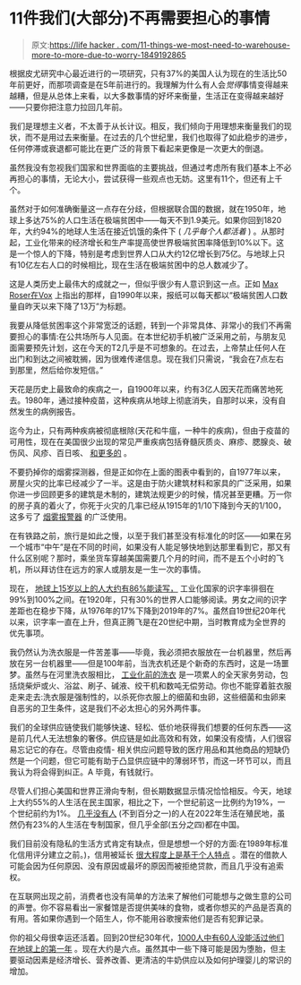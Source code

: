 # 11件我们(大部分)不再需要担心的事情

> 原文:[https://life hacker . com/11-things-we-most-need-to-warehouse-more-to-more-due-to-worry-1849192865](https://lifehacker.com/11-things-we-mostly-don-t-need-to-worry-about-anymore-1849192865)

根据皮尤研究中心最近进行的一项研究，只有37%的美国人认为现在的生活比50年前更好，而那项调查是在5年前进行的。我理解为什么有人会*觉得*事情变得越来越糟，但是从总体上来看，以大多数事情的好坏来衡量，生活正在变得越来越好——只要你把注意力拉回几年前。

我们是理想主义者，不太善于从长计议。相反，我们倾向于用理想来衡量我们的现状，而不是用过去来衡量。在过去的几个世纪里，我们也取得了如此稳步的进步，任何停滞或衰退都可能比在更广泛的背景下看起来更像是一次更大的倒退。

虽然我没有忽视我们国家和世界面临的主要挑战，但通过考虑所有我们基本上不必再担心的事情，无论大小，尝试获得一些观点也无妨。这里有11个，但还有上千个。

虽然对于如何准确衡量这一点存在分歧，但根据联合国的数据，就在1950年，地球上多达75%的人口生活在极端贫困中——每天不到1.9美元。如果你回到1820年，大约94%的地球人生活在接近饥饿的条件下 ( *几乎每个人都活着* ) 。从那时起，工业化带来的经济增长和生产率提高使世界极端贫困率降低到10%以下。这是一个惊人的下降，特别是考虑到世界人口从大约12亿增长到75亿。与地球上只有10亿左右人口的时候相比，现在生活在极端贫困中的总人数减少了。

这是人类历史上最伟大的成就之一，但似乎很少有人意识到这一点。正如 [Max Roser在Vox](https://www.vox.com/the-big-idea/2016/12/23/14062168/history-global-conditions-charts-life-span-poverty) 上指出的那样，自1990年以来，报纸可以每天都以“极端贫困人口数量自昨天以来下降了13万”为标题。

我要从降低贫困率这个非常宽泛的话题，转到一个非常具体、非常小的我们不再需要担心的事情:在公共场所与人见面。在本世纪初手机被广泛采用之前，与朋友见面需要预先计划，这在今天的T2几乎是不可想象的。在过去，上帝禁止任何人在出门和到达之间被耽搁，因为很难传递信息。现在我们只需说，“我会在7点左右到那里，然后给你发短信。”

天花是历史上最致命的疾病之一，自1900年以来，约有3亿人因天花而痛苦地死去。1980年，通过接种疫苗，这种疾病从地球上彻底消失，自那时以来，没有自然发生的病例报告。

迄今为止，只有两种疾病被彻底根除(天花和牛瘟，一种牛的疾病)，但由于疫苗的可用性，现在在美国很少出现的常见严重疾病包括脊髓灰质炎、麻疹、腮腺炎、破伤风、风疹、百日咳、 [和更多的](https://www.cdc.gov/vaccines/parents/diseases/forgot-14-diseases.html) 。

不要扔掉你的烟雾探测器，但是正如你在上面的图表中看到的，自1977年以来，房屋火灾的比率已经减少了一半。这是由于防火建筑材料和家具的广泛采用，如果你进一步回顾更多的建筑是木制的，建筑法规更少的时候，情况甚至更糟。万一你的房子真的着火了，你死于火灾的几率已经从1915年的1/10下降到今天的1/100，这多亏了 [烟雾报警器](https://www.mysmokealarm.org/smoke-alarm-history/) 的广泛使用。

在有铁路之前，旅行是如此之慢，以至于我们甚至没有标准化的时区——如果在另一个城市“中午”是在不同的时间，如果没有人能足够快地到达那里看到它，那又有什么区别呢？那时，乘坐货车穿越美国需要几个月的时间，而不是五个小时的飞机，所以拜访住在远方的家人或朋友是一生一次的事情。

现在， [地球上15岁以上的人大约有86%能读写，](https://www.statista.com/statistics/997360/global-adult-and-youth-literacy) 工业化国家的识字率徘徊在99%到100%之间。在1920年，只有30%的世界人口能够阅读。男女之间的识字差距也在稳步下降，从1976年的17%下降到2019年的7%。虽然自19世纪20年代以来，识字率一直在上升，但真正腾飞是在20世纪中期，当时教育成为全世界的优先事项。

我仍然认为洗衣服是一件苦差事——毕竟，我必须把衣服放在一台机器里，然后再放在另一台机器里——但是100年前，当洗衣机还是个新奇的东西时，这是一场噩梦。虽然与在河里洗衣服相比， [工业化前的洗衣](https://oureverydaylife.com/what-was-used-before-the-washing-machine-12210924.html) 是一项累人的全天家务劳动，包括烧柴炉或火、浴盆、刷子、碱液、绞干机和数吨无偿劳动。你也不能穿着脏衣服走来走去:洗衣服是强制性的，以杀死你衣服上的细菌和虫卵，这些细菌和虫卵来自恶劣的卫生条件，这是我们不必太担心的另外两件事。

我们的全球供应链使我们能够快速、轻松、低价地获得我们想要的任何东西——这是前几代人无法想象的奢侈。供应链是如此高效和有效，如果没有疫情，人们很容易忘记它的存在。尽管由疫情- 相关供应问题导致的医疗用品和其他商品的短缺仍然是一个问题，但它可能有助于凸显供应链中的薄弱环节，而这一环节可以，而且我认为将会得到纠正。A 毕竟，有钱就行。

尽管人们担心美国和世界正滑向专制，但长期数据显示情况恰恰相反。今天，地球上大约55%的人生活在民主国家，相比之下，一个世纪前这一比例约为19%，一个世纪前约为1%。 [几乎没有人](https://ourworldindata.org/grapher/share-democracies-row?country=~OWID_WRL) (不到百分之一)的人在2022年生活在殖民地，虽然仍有23%的人生活在专制国家，但几乎全部(五分之四)都在中国。

我们目前没有隐私的生活方式肯定有缺点，但是想想一个好的方面:在1989年标准化信用评分建立之前。)，信用被延长 [很大程度上是基于个人特点](https://www.credit.com/blog/when-did-credit-scores-start-152354/) 。潜在的借款人可能会因为任何原因、没有原因或最坏的原因而被拒绝贷款，而且几乎没有追索权。

在互联网出现之前，消费者也没有简单的方法来了解他们可能想与之做生意的公司的声誉。你不容易看出一家餐馆是否提供美味的食物，或者你想买的产品是否真的有用。答如果你遇到一个陌生人，你不能用谷歌搜索他们是否有犯罪记录。

你的祖父母很幸运还活着。回到20世纪30年代，[1000人中有60人没能活过他们在地球上的第一年](https://www.hrsa.gov/sites/default/files/healthitBACKUPJan6-17/HealthITArchive/images/mchb_infantmortality_pub.pdf) 。现在大约是六点。虽然其中一些下降可能是因为堕胎，但主要驱动因素是经济增长、营养改善、更清洁的牛奶供应以及如何护理婴儿的常识的增加。